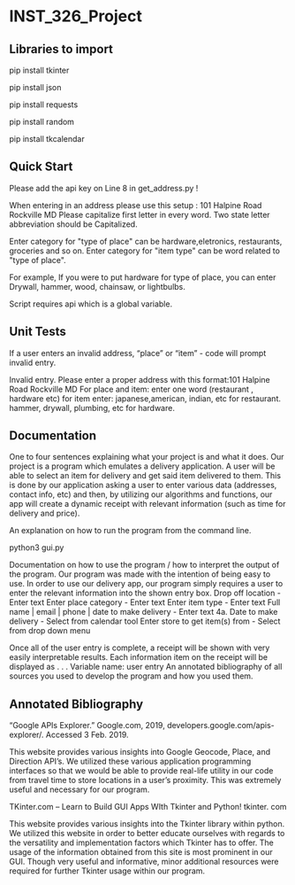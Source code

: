 # INST_326_Project

Libraries to import
-----------
pip install tkinter 

pip install json

pip install requests

pip install random

pip install tkcalendar

Quick Start 
-----------
Please add the api key on Line 8 in get_address.py !

When entering in an address please use this setup : 101 Halpine Road Rockville MD 
Please capitalize first letter in every word. Two state letter abbreviation should be Capitalized.

Enter category for  "type of place"  can be hardware,eletronics, restaurants, groceries and so on.
Enter category for "item type" can be word related to "type of place".

For example, If you were to put hardware for type of place, you can enter Drywall, hammer, wood, chainsaw, or lightbulbs.


Script requires api which is a global variable. 

Unit Tests
-----------
If a user enters an invalid address, “place” or “item” - code will prompt invalid entry.

Invalid entry. Please enter a proper address with this format:101 Halpine Road Rockville MD For place and item: enter one word (restaurant , hardware etc) for item enter: japanese,american, indian, etc for restaurant. hammer, drywall, plumbing, etc for hardware.


Documentation
-----------
One to four sentences explaining what your project is and what it does.
Our project is a program which emulates a delivery application. A user will be able to select an item for delivery and get said item delivered to them. This is done by our application asking a user to enter various data (addresses, contact info, etc) and then, by utilizing our algorithms and functions, our app will create a dynamic receipt with relevant information (such as time for delivery and price).

An explanation on how to run the program from the command line.

python3 gui.py

Documentation on how to use the program / how to interpret the output of the program.
Our program was made with the intention of being easy to use. In order to use our delivery app, our program simply requires a user to enter the relevant information into the shown entry box. 
Drop off location  - 					Enter text
Enter place category - 					Enter text
Enter item type - 					Enter text
Full name | email | phone | date to make delivery - 	Enter text
4a.  Date to make delivery - 					Select from calendar tool
Enter store to get item(s) from - 				Select from drop down menu

Once all of the user entry is complete, a receipt will be shown with very easily interpretable results. Each information item on the receipt will be displayed as . . . Variable name: user entry
An annotated bibliography of all sources you used to develop the program and how you used them.


Annotated Bibliography
-----------

“Google APIs Explorer.” Google.com, 2019, developers.google.com/apis-explorer/. Accessed 3 Feb. 2019.


This website provides various insights into Google Geocode, Place, and Direction API’s. We utilized these various application programming interfaces so that we would be able to provide real-life utility in our code from travel time to store locations in a user’s proximity. This was extremely useful and necessary for our program.


TKinter.com – Learn to Build GUI Apps WIth Tkinter and Python! tkinter. com

This website provides various insights into the Tkinter library within python. We utilized this website in order to better educate ourselves with regards to the versatility and implementation factors which Tkinter has to offer. The usage of the information obtained from this site is most prominent in our GUI. Though very useful and informative, minor additional resources were required for further Tkinter usage within our program.




